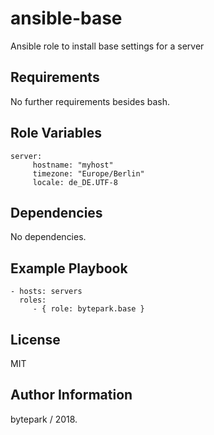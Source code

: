 ansible-base
=========

Ansible role to install base settings for a server

Requirements
------------

No further requirements besides bash.

Role Variables
--------------

```
server:
     hostname: "myhost"
     timezone: "Europe/Berlin"
     locale: de_DE.UTF-8
```

Dependencies
------------

No dependencies.

Example Playbook
----------------

    - hosts: servers
      roles:
         - { role: bytepark.base }

License
-------

MIT

Author Information
------------------

bytepark / 2018.


